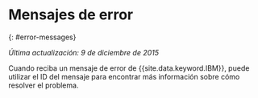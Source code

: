 
# Mensajes de error
{: #error-messages}

*Última actualización: 9 de diciembre de 2015*

Cuando reciba un mensaje de error de {{site.data.keyword.IBM}}, puede utilizar el ID del mensaje para encontrar más información sobre cómo resolver el problema. 

